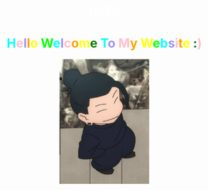 
<html>
<head>
    <link rel="stylesheet" type="text/css" href="colorful.css">
</head>
<body>
    <div class="outer-circle1">
        <div class="inner-circle1">
            <H1 align="center"><font color=white>Hello</font></H1>
                 <H1 align="center"><font color=cyan>H</font><font color=pink>e</font><font color=#9e96ff>l</font><font color=orange>l</font><font color=yellow>o</font> <font color=lime>W</font><font color=cyan>e</font><font color=#9d95f5>l</font><font color=pink>c</font><font color=orange>o</font><font color=yellow>m</font><font color=green>e</font> <font color=cyan>T</font><font color=#9d95f5>o</font> <font color=pink>M</font><font color=orange>y</font> <font color=yellow>W</font><font color=lime>e</font><font color=cyan>b</font><font color=#9d95f5>s</font><font color=pink>i</font><font color=orange>t</font><font color=yellow>e</font> <font color=green>:</font><font color=pink>)</font></H1>
            <center><div class="outer-circle2"></div></center>
            <center><img src="getogif.gif" type="image/gif" style="width: 40%; display: block; margin: 0 auto;"></center>
        </div>
    </div>
</body>
</html>
